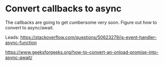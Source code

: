 Convert callbacks to async
==========================


The callbacks are going to get cumbersome very soon.
Figure out how to convert to async/await.

Leads:
https://stackoverflow.com/questions/50623279/js-event-handler-async-function

https://www.geeksforgeeks.org/how-to-convert-an-onload-promise-into-async-await/



